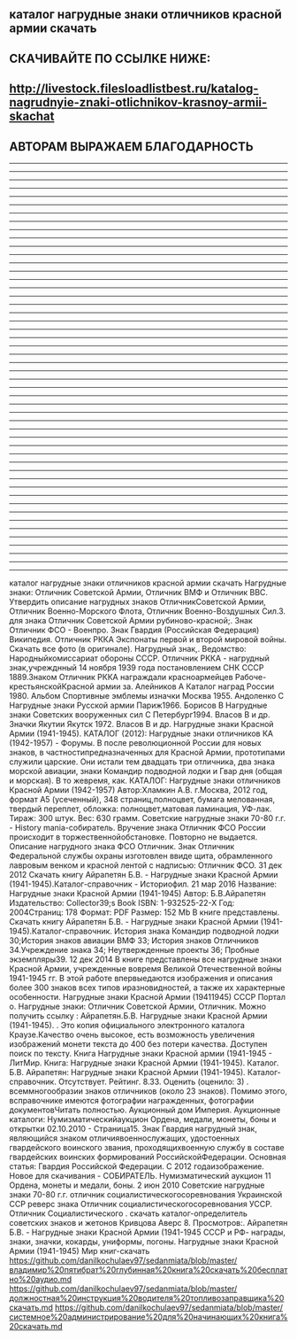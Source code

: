 каталог нагрудные знаки отличников красной армии скачать
--------------------------------------------------
СКАЧИВАЙТЕ ПО ССЫЛКЕ НИЖЕ:
--------------------------------------------------
http://livestock.filesloadlistbest.ru/katalog-nagrudnyie-znaki-otlichnikov-krasnoy-armii-skachat
--------------------------------------------------
АВТОРАМ ВЫРАЖАЕМ БЛАГОДАРНОСТЬ
--------------------------------------------------
--------------------------------------------------
--------------------------------------------------
--------------------------------------------------
--------------------------------------------------
--------------------------------------------------
--------------------------------------------------
--------------------------------------------------
--------------------------------------------------
--------------------------------------------------
--------------------------------------------------
--------------------------------------------------
--------------------------------------------------
--------------------------------------------------
--------------------------------------------------
--------------------------------------------------
--------------------------------------------------
--------------------------------------------------
--------------------------------------------------
--------------------------------------------------
--------------------------------------------------
--------------------------------------------------
--------------------------------------------------
--------------------------------------------------
--------------------------------------------------
--------------------------------------------------
--------------------------------------------------
--------------------------------------------------
--------------------------------------------------
--------------------------------------------------
--------------------------------------------------
--------------------------------------------------
--------------------------------------------------
--------------------------------------------------
--------------------------------------------------
--------------------------------------------------
--------------------------------------------------
--------------------------------------------------
--------------------------------------------------
--------------------------------------------------
--------------------------------------------------
--------------------------------------------------
--------------------------------------------------
--------------------------------------------------
--------------------------------------------------
--------------------------------------------------
--------------------------------------------------
--------------------------------------------------
--------------------------------------------------
--------------------------------------------------
--------------------------------------------------
каталог нагрудные знаки отличников красной армии скачать Нагрудные знаки: Отличник Советской Армии, Отличник ВМФ и Отличник ВВС.  Утвердить описание нагрудных знаков ОтличникСоветской Армии, Отличник Военно-Морского Флота, Отличник Военно-Воздушных Сил.3.  для знака Отличник Советской Армии  рубиново-красной;. Знак Отличник ФСО - Военпро. Знак Гвардия (Российская Федерация)  Википедия. Отличник РККА  Экспонаты первой и второй мировой войны. Скачать все фото (в оригинале). Нагрудный знак,. Ведомство: Народныйкомиссариат обороны СССР. Отличник РККА - нагрудный знак,учрежднный 14 ноября 1939 года постановлением СНК СССР  1889.Знаком Отличник РККА награждали красноармейцев Рабоче-крестьянскойКрасной армии за. Алейников А Каталог наград России 1980. Альбом Спортивные эмблемы изначки  Москва 1955. Андоленко С Нагрудные знаки Русской армии Париж1966. Борисов В Нагрудные знаки Советских вооруженных сил С Петербург1994. Власов В и др. Значки Якутии Якутск 1972. Власов В и др. Нагрудные знаки Красной Армии (1941-1945). КАТАЛОГ (2012): Нагрудные знаки отличников КА (1942-1957) - Форумы. В после революционной России для новых знаков, в частностипредназначенных для Красной Армии, прототипами служили царские. Они истали тем  двадцать три отличника, два знака морской авиации, знаки Командир подводной лодки и Гвар дня (общая и морская). В то жевремя, как. КАТАЛОГ: Нагрудные знаки отличников Красной Армии (1942-1957) Автор:Хламкин А.В. г.Москва, 2012 год, формат А5 (усеченный), 348 страниц,полноцвет, бумага мелованная, твердый переплет, обложка: полноцвет,матовая ламинация, УФ-лак. Тираж: 300 штук. Вес: 630 грамм. Советские нагрудные знаки 70-80 г.г. - History mania-собиратель. Вручение знака Отличник ФСО России происходит в торжественнойобстановке. Повторно не выдается. Описание нагрудного знака ФСО Отличник. Знак Отличник Федеральной службы охраны изготовлен ввиде щита, обрамленного лавровым венком и красной лентой с надписью: Отличник ФСО. 31 дек 2012  Скачать книгу Айрапетян Б.В. - Нагрудные знаки Красной Армии (1941-1945).Каталог-справочник - Историофил. 21 мар 2016  Название: Нагрудные знаки Красной Армии (1941-1945) Автор: Б.В.Айрапетян Издательство: Collector39;s Book ISBN: 1-932525-22-X Год: 2004Страниц: 178 Формат: PDF Размер: 152 Mb В книге представлены.
Скачать книгу Айрапетян Б.В. - Нагрудные знаки Красной Армии (1941-1945).Каталог-справочник.  История знака Командир подводной лодки 30;История знаков авиации ВМФ 33; История знаков Отличников 34.Учреждение знака 34; Неутвержденные проекты 36; Пробные экземпляры39. 12 дек 2014  В книге представлены все нагрудные знаки Красной Армии, учрежденные вовремя Великой Отечественной войны 1941-1945 гг. В этой работе впервыедаются изображения и описания более 300 знаков всех типов иразновидностей, а также их характерные особенности. Нагрудные знаки Красной Армии (19411945) СССР  Портал о. Нагрудные знаки: Отличник Советской Армии, Отличник. Можно получить ссылку : Айрапетян.Б.В. Нагрудные знаки Красной Армии (1941-1945). . Это копия официального электронного каталога Краузе.Качество очень высокое, есть возможность увеличения изображений монети текста до 400 без потери качества. Доступен поиск по тексту. Книга Нагрудные знаки Красной армии (1941-1945  - ЛитМир. Книга: Нагрудные знаки Красной Армии (1941-1945). Каталог. Б.В. Айрапетян: Нагрудные знаки Красной Армии (1941-1945). Каталог-справочник. Отсутствует. Рейтинг. 8.33. Оценить (оценило: 3) . всеммногообразии знаков отличников (около 23 знаков). Помимо этого, всправочнике имеются фотографии награжденных, фотографии документовЧитать полностью. Аукционный дом Империя. Аукционные каталоги: Нумизматическийаукцион Ордена, медали, монеты, боны и открытки 02.10.2010 - Страница15. Знак Гвардия  нагрудный знак, являющийся знаком отличиявоеннослужащих, удостоенных гвардейского воинского звания, проходящихвоенную службу в составе гвардейских воинских формирований РоссийскойФедерации. Основная статья: Гвардия Российской Федерации. С 2012 годаизображение. Новое для скачивания - СОБИРАТЕЛЬ. Нумизматический аукцион 11 Ордена, монеты и медали, боны. 2 июн 2010  Советские нагрудные знаки 70-80 г.г.  отличник социалистическогосоревнования Украинской ССР реверс знака Отличник социалистическогосоревнования УССР. Отличник Социалистического . скачать каталог-определитель советских знаков и жетонов Кривцова Аверс 8. Просмотров:. Айрапетян Б.В. - Нагрудные знаки Красной Армии (1941-1945
СССР и РФ- награды, знаки, значки, кокарды, униформы, погоны. Нагрудные знаки Красной Армии (1941-1945)  Мир книг-скачать
https://github.com/danilkochulaev97/sedanmiata/blob/master/владимир%20пятибрат%20глубинная%20книга%20скачать%20бесплатно%20аудио.md
https://github.com/danilkochulaev97/sedanmiata/blob/master/должностная%20инструкция%20водителя%20топливозаправщика%20скачать.md
https://github.com/danilkochulaev97/sedanmiata/blob/master/системное%20администрирование%20для%20начинающих%20книга%20скачать.md